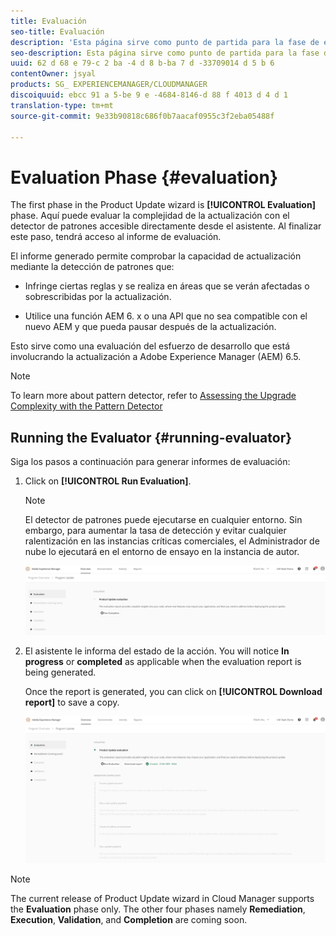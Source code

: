 ```yaml
---
title: Evaluación
seo-title: Evaluación
description: 'Esta página sirve como punto de partida para la fase de evaluación del aprendizaje en el Asistente de actualizaciones de productos. '
seo-description: Esta página sirve como punto de partida para la fase de evaluación del aprendizaje en el Asistente de actualizaciones de productos.
uuid: 62 d 68 e 79-c 2 ba -4 d 8 b-ba 7 d -33709014 d 5 b 6
contentOwner: jsyal
products: SG_ EXPERIENCEMANAGER/CLOUDMANAGER
discoiquuid: ebcc 91 a 5-be 9 e -4684-8146-d 88 f 4013 d 4 d 1
translation-type: tm+mt
source-git-commit: 9e33b90818c686f0b7aacaf0955c3f2eba05488f

---
```



# Evaluation Phase {#evaluation}

The first phase in the Product Update wizard is **[!UICONTROL Evaluation]** phase.
Aquí puede evaluar la complejidad de la actualización con el detector de patrones accesible directamente desde el asistente. Al finalizar este paso, tendrá acceso al informe de evaluación.

El informe generado permite comprobar la capacidad de actualización mediante la detección de patrones que:

* Infringe ciertas reglas y se realiza en áreas que se verán afectadas o sobrescribidas por la actualización.

* Utilice una función AEM 6. x o una API que no sea compatible con el nuevo AEM y que pueda pausar después de la actualización.

Esto sirve como una evaluación del esfuerzo de desarrollo que está involucrando la actualización a Adobe Experience Manager (AEM) 6.5.

>[!NOTE]
>To learn more about pattern detector, refer to [Assessing the Upgrade Complexity with the Pattern Detector](https://helpx.adobe.com/experience-manager/6-4/sites/deploying/using/pattern-detector.html)

## Running the Evaluator {#running-evaluator}

Siga los pasos a continuación para generar informes de evaluación:

1. Click on **[!UICONTROL Run Evaluation]**.

   >[!NOTE]
   >El detector de patrones puede ejecutarse en cualquier entorno. Sin embargo, para aumentar la tasa de detección y evitar cualquier ralentización en las instancias críticas comerciales, el Administrador de nube lo ejecutará en el entorno de ensayo en la instancia de autor.

   ![](assets/Run-Evaluation.png)

1. El asistente le informa del estado de la acción. You will notice **In progress** or **completed** as applicable when the evaluation report is being generated.

   Once the report is generated, you can click on **[!UICONTROL Download report]** to save a copy.

   ![](assets/Evaluation-1.png)


>[!NOTE]
>The current release of Product Update wizard in Cloud Manager supports the **Evaluation** phase only. The other four phases namely **Remediation**, **Execution**, **Validation**, and **Completion** are coming soon.
